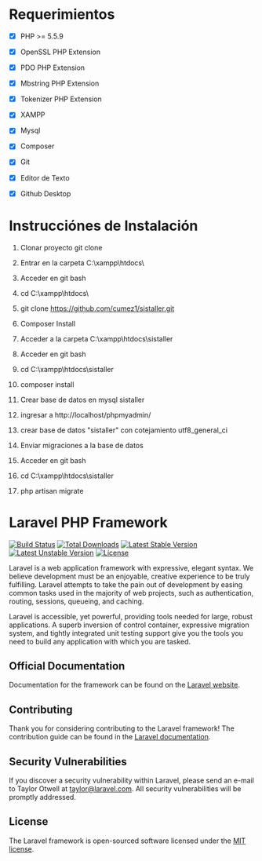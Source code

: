 # Requerimientos
- [x] PHP >= 5.5.9
- [x] OpenSSL PHP Extension
- [x] PDO PHP Extension
- [x] Mbstring PHP Extension
- [x] Tokenizer PHP Extension

- [x] XAMPP 
- [x] Mysql
- [x] Composer
- [x] Git
- [x] Editor de Texto
- [x] Github Desktop 


# Instrucciónes de Instalación

1. Clonar proyecto git clone 
  1. Entrar en la carpeta C:\xampp\htdocs\
  2. Acceder en git bash 
  3. cd C:\xampp\htdocs\
  4. git clone https://github.com/cumez1/sistaller.git

2. Composer Install
  1. Acceder a la carpeta C:\xampp\htdocs\sistaller
  2. Acceder en git bash
  3. cd C:\xampp\htdocs\sistaller
  4. composer install

3. Crear base de datos en mysql sistaller
  1. ingresar a http://localhost/phpmyadmin/
  2. crear base de datos "sistaller" con cotejamiento utf8_general_ci


4. Enviar migraciones a la base de datos
  1. Acceder en git bash
  2. cd C:\xampp\htdocs\sistaller
  3. php artisan migrate


# Laravel PHP Framework

[![Build Status](https://travis-ci.org/laravel/framework.svg)](https://travis-ci.org/laravel/framework)
[![Total Downloads](https://poser.pugx.org/laravel/framework/d/total.svg)](https://packagist.org/packages/laravel/framework)
[![Latest Stable Version](https://poser.pugx.org/laravel/framework/v/stable.svg)](https://packagist.org/packages/laravel/framework)
[![Latest Unstable Version](https://poser.pugx.org/laravel/framework/v/unstable.svg)](https://packagist.org/packages/laravel/framework)
[![License](https://poser.pugx.org/laravel/framework/license.svg)](https://packagist.org/packages/laravel/framework)

Laravel is a web application framework with expressive, elegant syntax. We believe development must be an enjoyable, creative experience to be truly fulfilling. Laravel attempts to take the pain out of development by easing common tasks used in the majority of web projects, such as authentication, routing, sessions, queueing, and caching.

Laravel is accessible, yet powerful, providing tools needed for large, robust applications. A superb inversion of control container, expressive migration system, and tightly integrated unit testing support give you the tools you need to build any application with which you are tasked.

## Official Documentation

Documentation for the framework can be found on the [Laravel website](http://laravel.com/docs).

## Contributing

Thank you for considering contributing to the Laravel framework! The contribution guide can be found in the [Laravel documentation](http://laravel.com/docs/contributions).

## Security Vulnerabilities

If you discover a security vulnerability within Laravel, please send an e-mail to Taylor Otwell at taylor@laravel.com. All security vulnerabilities will be promptly addressed.

## License

The Laravel framework is open-sourced software licensed under the [MIT license](http://opensource.org/licenses/MIT).
